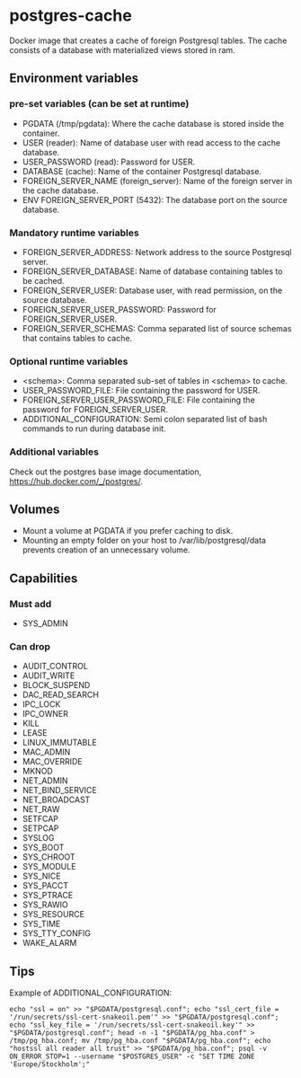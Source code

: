 # postgres-cache
Docker image that creates a cache of foreign Postgresql tables. The cache consists of a database with materialized views stored in ram.

## Environment variables
### pre-set variables (can be set at runtime)
* PGDATA (/tmp/pgdata): Where the cache database is stored inside the container.
* USER (reader): Name of database user with read access to the cache database.
* USER_PASSWORD (read): Password for USER.
* DATABASE (cache): Name of the container Postgresql database.
* FOREIGN_SERVER_NAME (foreign_server): Name of the foreign server in the cache database.
* ENV FOREIGN_SERVER_PORT (5432): The database port on the source database.

### Mandatory runtime variables
* FOREIGN_SERVER_ADDRESS: Network address to the source Postgresql server.
* FOREIGN_SERVER_DATABASE: Name of database containing tables to be cached.
* FOREIGN_SERVER_USER: Database user, with read permission, on the source database.
* FOREIGN_SERVER_USER_PASSWORD: Password for FOREIGN_SERVER_USER.
* FOREIGN_SERVER_SCHEMAS: Comma separated list of source schemas that contains tables to cache.

### Optional runtime variables
* \<schema\>: Comma separated sub-set of tables in \<schema\> to cache.
* USER_PASSWORD_FILE: File containing the password for USER.
* FOREIGN_SERVER_USER_PASSWORD_FILE: File containing the password for FOREIGN_SERVER_USER.
* ADDITIONAL_CONFIGURATION: Semi colon separated list of bash commands to run during database init.

### Additional variables
Check out the postgres base image documentation, https://hub.docker.com/_/postgres/.

## Volumes
* Mount a volume at PGDATA if you prefer caching to disk.
* Mounting an empty folder on your host to /var/lib/postgresql/data prevents creation of an unnecessary volume.

## Capabilities
### Must add
* SYS_ADMIN

### Can drop
* AUDIT_CONTROL
* AUDIT_WRITE
* BLOCK_SUSPEND
* DAC_READ_SEARCH
* IPC_LOCK
* IPC_OWNER
* KILL
* LEASE
* LINUX_IMMUTABLE
* MAC_ADMIN
* MAC_OVERRIDE
* MKNOD
* NET_ADMIN
* NET_BIND_SERVICE
* NET_BROADCAST
* NET_RAW
* SETFCAP
* SETPCAP
* SYSLOG
* SYS_BOOT
* SYS_CHROOT
* SYS_MODULE
* SYS_NICE
* SYS_PACCT
* SYS_PTRACE
* SYS_RAWIO
* SYS_RESOURCE
* SYS_TIME
* SYS_TTY_CONFIG
* WAKE_ALARM

## Tips
Example of ADDITIONAL_CONFIGURATION:
```
echo "ssl = on" >> "$PGDATA/postgresql.conf"; echo "ssl_cert_file = '/run/secrets/ssl-cert-snakeoil.pem'" >> "$PGDATA/postgresql.conf"; echo "ssl_key_file = '/run/secrets/ssl-cert-snakeoil.key'" >> "$PGDATA/postgresql.conf"; head -n -1 "$PGDATA/pg_hba.conf" > /tmp/pg_hba.conf; mv /tmp/pg_hba.conf "$PGDATA/pg_hba.conf"; echo "hostssl all reader all trust" >> "$PGDATA/pg_hba.conf"; psql -v ON_ERROR_STOP=1 --username "$POSTGRES_USER" -c "SET TIME ZONE 'Europe/Stockholm';"
```
